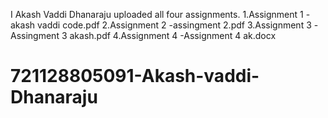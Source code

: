 I Akash Vaddi Dhanaraju uploaded all four assignments. 
1.Assignment 1 -akash vaddi code.pdf
2.Assignment 2 -assingment 2.pdf
3.Assignment 3 -Assingment 3 akash.pdf
4.Assignment 4 -Assignment 4 ak.docx
# 721128805091-Akash-vaddi-Dhanaraju
